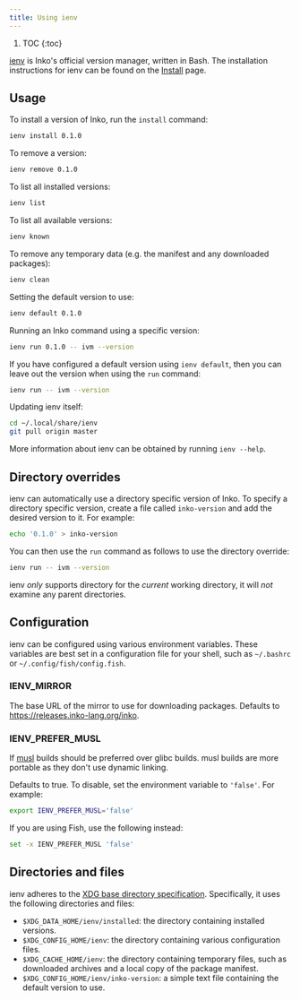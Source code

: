 ```yaml
---
title: Using ienv
---
```


1. TOC
{:toc}

[ienv](https://gitlab.com/inko-lang/ienv) is Inko's official version manager,
written in Bash. The installation instructions for ienv can be found on the
[Install](/install) page.

## Usage

To install a version of Inko, run the `install` command:

```bash
ienv install 0.1.0
```

To remove a version:

```bash
ienv remove 0.1.0
```

To list all installed versions:

```bash
ienv list
```

To list all available versions:

```bash
ienv known
```

To remove any temporary data (e.g. the manifest and any downloaded packages):

```bash
ienv clean
```

Setting the default version to use:

```bash
ienv default 0.1.0
```

Running an Inko command using a specific version:

```bash
ienv run 0.1.0 -- ivm --version
```

If you have configured a default version using `ienv default`, then you can
leave out the version when using the `run` command:

```bash
ienv run -- ivm --version
```

Updating ienv itself:

```bash
cd ~/.local/share/ienv
git pull origin master
```

More information about ienv can be obtained by running `ienv --help`.

## Directory overrides

ienv can automatically use a directory specific version of Inko. To specify a
directory specific version, create a file called `inko-version` and add the
desired version to it. For example:

```bash
echo '0.1.0' > inko-version
```

You can then use the `run` command as follows to use the directory override:

```bash
ienv run -- ivm --version
```

ienv _only_ supports directory for the _current_ working directory, it will
_not_ examine any parent directories.

## Configuration

ienv can be configured using various environment variables. These variables are
best set in a configuration file for your shell, such as `~/.bashrc` or
`~/.config/fish/config.fish`.

### IENV_MIRROR

The base URL of the mirror to use for downloading packages. Defaults to
<https://releases.inko-lang.org/inko>.

### IENV_PREFER_MUSL

If [musl](https://www.musl-libc.org/) builds should be preferred over glibc
builds. musl builds are more portable as they don't use dynamic linking.

Defaults to true. To disable, set the environment variable to `'false'`. For
example:

```bash
export IENV_PREFER_MUSL='false'
```

If you are using Fish, use the following instead:

```bash
set -x IENV_PREFER_MUSL 'false'
```

## Directories and files

ienv adheres to the [XDG base directory specification][xdg]. Specifically, it
uses the following directories and files:

* `$XDG_DATA_HOME/ienv/installed`: the directory containing installed versions.
* `$XDG_CONFIG_HOME/ienv`: the directory containing various configuration files.
* `$XDG_CACHE_HOME/ienv`: the directory containing temporary files, such as
  downloaded archives and a local copy of the package manifest.
* `$XDG_CONFIG_HOME/ienv/inko-version`: a simple text file containing the
  default version to use.

[xdg]: https://specifications.freedesktop.org/basedir-spec/basedir-spec-latest.html
